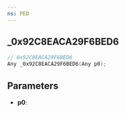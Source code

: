 ```yaml
---
ns: PED
---
```

## _0x92C8EACA29F6BED6

```c
// 0x92C8EACA29F6BED6
Any _0x92C8EACA29F6BED6(Any p0);
```

## Parameters
* **p0**:
